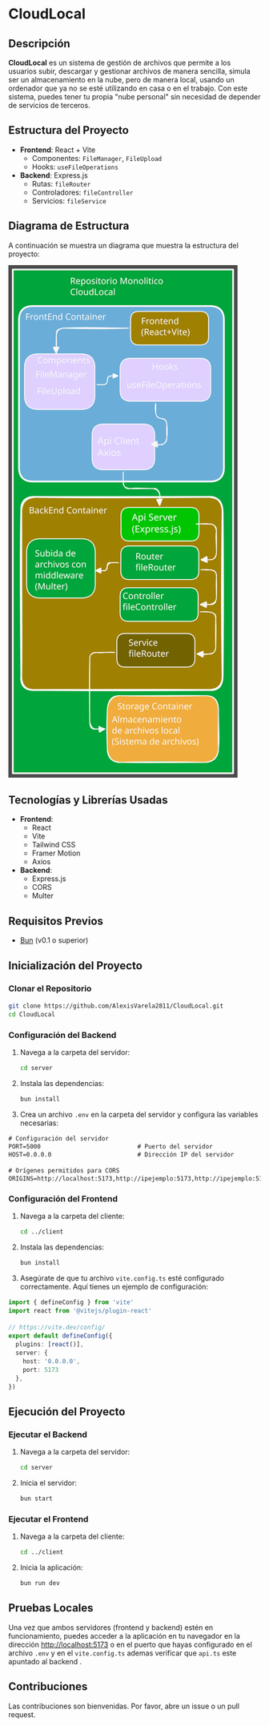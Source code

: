 # CloudLocal

## Descripción
**CloudLocal** es un sistema de gestión de archivos que permite a los usuarios subir, descargar y gestionar archivos de manera sencilla, simula ser un almacenamiento en la nube, pero de manera local, usando un ordenador que ya no se esté utilizando en casa o en el trabajo. Con este sistema, puedes tener tu propia "nube personal" sin necesidad de depender de servicios de terceros.

## Estructura del Proyecto
- **Frontend**: React + Vite
  - Componentes: `FileManager`, `FileUpload`
  - Hooks: `useFileOperations`
- **Backend**: Express.js
  - Rutas: `fileRouter`
  - Controladores: `fileController`
  - Servicios: `fileService`

## Diagrama de Estructura

A continuación se muestra un diagrama que muestra la estructura del proyecto:

![Diagrama de Estructura](diagrama.svg)

## Tecnologías y Librerías Usadas
- **Frontend**:
  - React
  - Vite
  - Tailwind CSS
  - Framer Motion
  - Axios
- **Backend**:
  - Express.js
  - CORS
  - Multer

## Requisitos Previos
- [Bun](https://bun.sh/) (v0.1 o superior)

## Inicialización del Proyecto

### Clonar el Repositorio
```bash
git clone https://github.com/AlexisVarela2811/CloudLocal.git
cd CloudLocal
```

### Configuración del Backend
1. Navega a la carpeta del servidor:
   ```bash
   cd server
   ```
2. Instala las dependencias:
   ```bash
   bun install
   ```
3. Crea un archivo `.env` en la carpeta del servidor y configura las variables necesarias:

```plaintext
# Configuración del servidor
PORT=5000                           # Puerto del servidor
HOST=0.0.0.0                        # Dirección IP del servidor

# Orígenes permitidos para CORS
ORIGINS=http://localhost:5173,http://ipejemplo:5173,http://ipejemplo:5173
```

### Configuración del Frontend
1. Navega a la carpeta del cliente:
   ```bash
   cd ../client
   ```
2. Instala las dependencias:
   ```bash
   bun install
   ```
3. Asegúrate de que tu archivo `vite.config.ts` esté configurado correctamente. Aquí tienes un ejemplo de configuración:

```typescript
import { defineConfig } from 'vite'
import react from '@vitejs/plugin-react'

// https://vite.dev/config/
export default defineConfig({
  plugins: [react()],
  server: {
    host: '0.0.0.0',
    port: 5173
  },
})
```

## Ejecución del Proyecto

### Ejecutar el Backend
1. Navega a la carpeta del servidor:
   ```bash
   cd server
   ```
2. Inicia el servidor:
   ```bash
   bun start
   ```

### Ejecutar el Frontend
1. Navega a la carpeta del cliente:
   ```bash
   cd ../client
   ```
2. Inicia la aplicación:
   ```bash
   bun run dev
   ```

## Pruebas Locales
Una vez que ambos servidores (frontend y backend) estén en funcionamiento, puedes acceder a la aplicación en tu navegador en la dirección [http://localhost:5173](http://localhost:5173) o en el puerto que hayas configurado en el archivo `.env` y en el `vite.config.ts` ademas verificar que `api.ts` este apuntado al backend .

## Contribuciones
Las contribuciones son bienvenidas. Por favor, abre un issue o un pull request.
